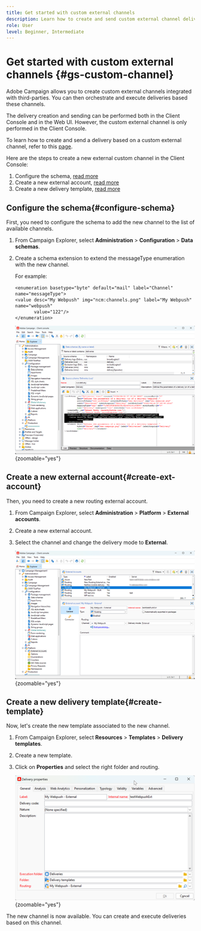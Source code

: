 ```yaml
---
title: Get started with custom external channels
description: Learn how to create and send custom external channel deliveries with Adobe Campaign Web
role: User
level: Beginner, Intermediate
---
```


# Get started with custom external channels {#gs-custom-channel} 

Adobe Campaign allows you to create custom external channels integrated with third-parties. You can then orchestrate and execute deliveries based these channels. 

The delivery creation and sending can be performed both in the Client Console and in the Web UI. However, the custom external channel is only performed in the Client Console.

To learn how to create and send a delivery based on a custom external channel, refer to this [page](https://experienceleague.adobe.com/docs/campaign-web/v8/msg/gs-custom-channel.html).

Here are the steps to create a new external custom channel in the Client Console:

1. Configure the schema, [read more](#configure-schema)
1. Create a new external account, [read more](#create-ext-account)
1. Create a new delivery template, [read more](#create-template)

## Configure the schema{#configure-schema}

First, you need to configure the schema to add the new channel to the list of available channels. 

1. From Campaign Explorer, select **Administration** > **Configuration** > **Data schemas**.

1. Create a schema extension to extend the messageType enumeration with the new channel.

    For example:

    ```
    <enumeration basetype="byte" default="mail" label="Channel" name="messageType">
    <value desc="My Webpush" img="ncm:channels.png" label="My Webpush" name="webpush"
           value="122"/>
    </enumeration>
    ```

    ![](assets/cus-schema.png){zoomable="yes"}

## Create a new external account{#create-ext-account}

Then, you need to create a new routing external account.

1. From Campaign Explorer, select **Administration** > **Platform** > **External accounts**.

1. Create a new external account.

1. Select the channel and change the delivery mode to **External**.

    ![](assets/cus-ext-account.png){zoomable="yes"}

## Create a new delivery template{#create-template}

Now, let's create the new template associated to the new channel.

1. From Campaign Explorer, select **Resources** > **Templates** > **Delivery templates**.

1. Create a new template.

1. Click on **Properties** and select the right folder and routing.

    ![](assets/cus-template.png){zoomable="yes"}

The new channel is now available. You can create and execute deliveries based on this channel.


